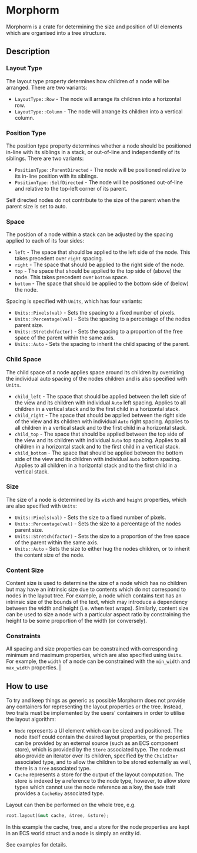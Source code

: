 # Morphorm

Morphorm is a crate for determining the size and position of UI elements which are organised into a tree structure.

## Description

### Layout Type
The layout type property determines how children of a node will be arranged. There are two variants:
- `LayoutType::Row` - The node will arrange its children into a horizontal row.
- `LayoutType::Column` - The node will arrange its children into a vertical column.

### Position Type
The position type property determines whether a node should be positioned in-line with its siblings in a stack, or out-of-line and independently of its siblings. There are two variants:
- `PositionType::ParentDirected` - The node will be positioned relative to its in-line position with its siblings.
- `PositionType::SelfDirected` - The node will be positioned out-of-line and relative to the top-left corner of its parent.

Self directed nodes do not contribute to the size of the parent when the parent size is set to auto.

### Space
The position of a node within a stack can be adjusted by the spacing applied to each of its four sides:
- `left` - The space that should be applied to the left side of the node. This takes precedent over `right` spacing.
- `right` - The space that should be applied to the right side of the node.
- `top` - The space that should be applied to the top side of (above) the node. This takes precedent over `bottom` space.
- `bottom` - The space that should be applied to the bottom side of (below) the node.

Spacing is specified with `Units`, which has four variants:
- `Units::Pixels(val)` - Sets the spacing to a fixed number of pixels.
- `Units::Percentage(val)` - Sets the spacing to a percentage of the nodes parent size.
- `Units::Stretch(factor)` - Sets the spacing to a proportion of the free space of the parent within the same axis.
- `Units::Auto` - Sets the spacing to inherit the child spacing of the parent.

### Child Space
The child space of a node applies space around its children by overriding the individual auto spacing of the nodes children and is also specified with `Units`.
- `child_left` - The space that should be applied between the left side of the view and its children with individual `Auto` left spacing. Applies to all children in a vertical stack and to the first child in a horizontal stack.
- `child_right` - The space that should be applied between the right side of the view and its children with individual `Auto` right spacing. Applies to all children in a vertical stack and to the first child in a horizontal stack.
- `child_top` - The space that should be applied between the top side of the view and its children with individual `Auto` top spacing. Applies to all children in a horizontal stack and to the first child in a vertical stack.
- `child_bottom` - The space that should be applied between the bottom side of the view and its children with individual `Auto` bottom spacing. Applies to all children in a horizontal stack and to the first child in a vertical stack.

### Size
The size of a node is determined by its `width` and `height` properties, which are also specified with `Units`:
- `Units::Pixels(val)` - Sets the size to a fixed number of pixels.
- `Units::Percentage(val)` - Sets the size to a percentage of the nodes parent size.
- `Units::Stretch(factor)` - Sets the size to a proportion of the free space of the parent within the same axis.
- `Units::Auto` - Sets the size to either hug the nodes children, or to inherit the content size of the node.

### Content Size
Content size is used to determine the size of a node which has no children but may have an intrinsic size due to contents which do not correspond to nodes in the layout tree. For example, a node which contains text has an intrinsic size of the bounds of the text, which may introduce a dependency between the width and height (i.e. when text wraps). Similarly, content size can be used to size a node with a particular aspect ratio by constraining the height to be some proportion of the width (or conversely).

### Constraints
All spacing and size properties can be constrained with corresponding minimum and maximum properties, which are also specified using `Units`. For example, the `width` of a node can be constrained with the `min_width` and `max_width` properties.                                                                          |

## How to use

To try and keep things as generic as possible Morphorm does not provide any containers for representing the layout properties or the tree.
Instead, two traits must be implemented by the users' containers in order to utilise the layout algorithm:

 - `Node` represents a UI element which can be sized and positioned. The node itself could contain the desired layout properties, or the properties can be provided by an external source (such as an ECS component store), which is provided by the `Store` associated type. The node must also provide an iterator over its children, specified by the `ChildIter` associated type, and to allow the children to be stored externally as well, there is a `Tree` associated type.
 - `Cache` represents a store for the output of the layout computation. The store is indexed by a reference to the node type, however, to allow store types which cannot use the node reference as a key, the `Node` trait provides a `CacheKey` associated type.
 
Layout can then be performed on the whole tree, e.g.
```rs
root.layout(&mut cache, &tree, &store);
```
In this example the cache, tree, and a store for the node properties are kept in an ECS world struct and a node is simply an entity id.

See examples for details.